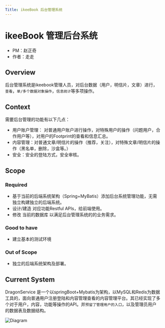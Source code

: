 ```yaml
---
Title: ikeeBook 后台管理系统
---
```


# ikeeBook 管理后台系统
- PM：赵正奇
- 作者：走走

## Overview
后台管理系统是ikeebook管理人员，对后台数据（用户，明信片，文章）进行，`查看`，`单/多个数据对象操作`，`信息统计`等多项操作。

## Context
需要后台管理的功能有以下几点：
- 用户账户管理： 对普通用户账户进行操作，对特殊用户的操作（问题用户，合作用户等），对用户的Footprint的查看和信息汇总。
- 内容管理：对普通文章/明信片的操作（推荐，关注），对特殊文章/明信片的操作（黑名单，删除，沙盒等。）
- 安全：安全的登陆方式，安全审核。

## Scope
### Required
* 基于当前的后端系统架构（Spring+MyBatis）添加后台系统管理功能，无需独立构建独立的后端系统。
* 设计/建造 对应功能Restful APIs，给前端使用。
* 修改 当前的数据库 以满足后台管理系统的的业务需求。

### Good to have
* 建立基本的测试环境

### Out of Scope
* 独立的后端系统架构及部署。

## Current System
DragonService 是一个以springBoot+Mybatis为架构，以MySQL和Redis为数据工具的，面向普通用户注册登陆和内容管理查看的内容管理平台。其已经实现了多个对于用户，内容，功能等操作的API。并`预留了管理用户的入口`，以及管理员用户的数据表及数据结构。

![Diagram](http://yuejoo.github.io/SharedDocuments/CurrentSystem.svg)
